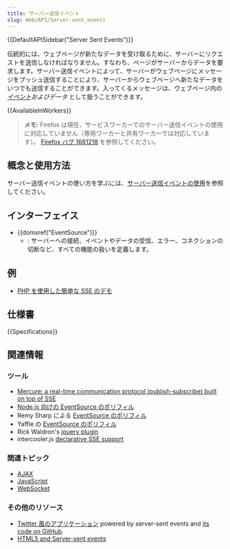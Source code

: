 ```yaml
---
title: サーバー送信イベント
slug: Web/API/Server-sent_events
---
```


{{DefaultAPISidebar("Server Sent Events")}}

伝統的には、ウェブページが新たなデータを受け取るために、サーバーにリクエストを送信しなければなりません。すなわち、ページがサーバーからデータを要求します。サーバー送信イベントによって、サーバーがウェブページにメッセージをプッシュ送信することにより、サーバーからウェブページへ新たなデータをいつでも送信することができます。入ってくるメッセージは、ウェブページ内の _[イベント](/ja/docs/Web/API/Event)およびデータ_ として扱うことができます。

{{AvailableInWorkers}}

> **メモ:** Firefox は現在、サービスワーカーでのサーバー送信イベントの使用に対応していません（専用ワーカーと共有ワーカーでは対応しています）。 [Firefox バグ 1681218](https://bugzil.la/1681218) を参照してください。

## 概念と使用方法

サーバー送信イベントの使い方を学ぶには、[サーバー送信イベントの使用](/ja/docs/Web/API/Server-sent_events/Using_server-sent_events)を参照してください。

## インターフェイス

- {{domxref("EventSource")}}
  - : サーバーへの接続、イベントやデータの受信、エラー、コネクションの切断など、すべての機能の扱いを定義します。

## 例

- [PHP を使用した簡単な SSE のデモ](https://github.com/mdn/dom-examples/tree/master/server-sent-events)

## 仕様書

{{Specifications}}

## 関連情報

### ツール

- [Mercure: a real-time communication protocol (publish-subscribe) built on top of SSE](https://mercure.rocks)
- [Node.js 向けの EventSource のポリフィル](https://github.com/EventSource/eventsource)
- Remy Sharp による [EventSource のポリフィル](https://github.com/remy/polyfills/blob/master/EventSource.js)
- Yaffle の [EventSource のポリフィル](https://github.com/Yaffle/EventSource)
- Rick Waldron's [jquery plugin](https://github.com/rwaldron/jquery.eventsource)
- intercooler.js [declarative SSE support](https://intercoolerjs.org/docs.html#sse)

### 関連トピック

- [AJAX](/ja/docs/Web/Guide/AJAX)
- [JavaScript](/ja/docs/Web/JavaScript)
- [WebSocket](/ja/docs/Web/API/WebSockets_API)

### その他のリソース

- [Twitter 風のアプリケーション](https://hacks.mozilla.org/2011/06/a-wall-powered-by-eventsource-and-server-sent-events/) powered by server-sent events and [its code on GitHub](https://github.com/mozilla/webowonder-demos/tree/master/demos/friends%20timeline).
- [HTML5 and Server-sent events](https://dsheiko.com/weblog/html5-and-server-sent-events/)
